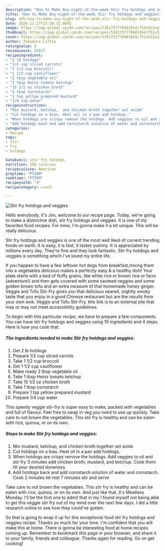 ```yaml
---
description: "How to Make Any-night-of-the-week Stir fry hotdogs and veggies"
title: "How to Make Any-night-of-the-week Stir fry hotdogs and veggies"
slug: 495-how-to-make-any-night-of-the-week-stir-fry-hotdogs-and-veggies
date: 2020-11-27T23:30:32.084Z
image: https://img-global.cpcdn.com/recipes/5361757770481664/751x532cq70/stir-fry-hotdogs-and-veggies-recipe-main-photo.jpg
thumbnail: https://img-global.cpcdn.com/recipes/5361757770481664/751x532cq70/stir-fry-hotdogs-and-veggies-recipe-main-photo.jpg
cover: https://img-global.cpcdn.com/recipes/5361757770481664/751x532cq70/stir-fry-hotdogs-and-veggies-recipe-main-photo.jpg
author: Theodore Little
ratingvalue: 4
reviewcount: 25627
recipeingredient:
- "2 lb hotdogs"
- "1/2 cup sliced carrots"
- "1 1/2 cup broccoli"
- "1 1/2 cup cauliflower"
- "2 tbsp vegetable oil"
- "1 tbsp Heinz tomato ketchup"
- "15 1/2 oz chicken broth"
- "1 tbsp cornstarch"
- "1 tsp yellow prepared mustard"
- "1/4 cup water"
recipeinstructions:
- "Mix mustard, ketchup,  and chicken broth together set aside"
- "Cut hotdogs on a bias. Heat oil in a pan add hotdogs."
- "When hotdogs are crispy remove the hotdogs. Add veggies to oil and stir fry 3 minutes add chicken broth, mustard, and ketchup.  Cook them till your desired doneness."
- "Add hotdogs back and add cornstarch solution of water and cornstarch. Cook 2 minutes let rest 7 minutes stir and serve"
categories:
- Recipe
tags:
- stir
- fry
- hotdogs

katakunci: stir fry hotdogs 
nutrition: 258 calories
recipecuisine: American
preptime: "PT26M"
cooktime: "PT55M"
recipeyield: "3"
recipecategory: Lunch

---
```



![Stir fry hotdogs and veggies](https://img-global.cpcdn.com/recipes/5361757770481664/751x532cq70/stir-fry-hotdogs-and-veggies-recipe-main-photo.jpg)

Hello everybody, it's Jim, welcome to our recipe page. Today, we're going to make a distinctive dish, stir fry hotdogs and veggies. It is one of my favorites food recipes. For mine, I'm gonna make it a bit unique. This will be really delicious.

Stir fry hotdogs and veggies is one of the most well liked of current trending foods on earth. It is easy, it is fast, it tastes yummy. It is appreciated by millions every day. They're fine and they look fantastic. Stir fry hotdogs and veggies is something which I've loved my entire life.

If you happen to have a few leftover hot dogs from breakfast,mixing them into a vegetables delicious makes a perfectly easy &amp; a healthy dish! Your plate starts with a bed of fluffy grains, like white rice or brown rice or farro (adventure!) and then gets covered with some sauteed veggies and some golden brown tofu and an extra measure of that homemade honey ginger. Veggie and Tofu Stir-Fry gives you that delicious seared, slightly smoky taste that you enjoy in a good Chinese restaurant but are the results from your own wok. Veggie and Tofu Stir-Fry. this link is to an external site that may or may not meet accessibility guidelines.


To begin with this particular recipe, we have to prepare a few components. You can have stir fry hotdogs and veggies using 10 ingredients and 4 steps. Here is how you cook that.

<!--inarticleads1-->

##### The ingredients needed to make Stir fry hotdogs and veggies:

1. Get 2 lb hotdogs
1. Prepare 1/2 cup sliced carrots
1. Take 1 1/2 cup broccoli
1. Get 1 1/2 cup cauliflower
1. Make ready 2 tbsp vegetable oil
1. Take 1 tbsp Heinz tomato ketchup
1. Take 15 1/2 oz chicken broth
1. Take 1 tbsp cornstarch
1. Prepare 1 tsp yellow prepared mustard
1. Prepare 1/4 cup water


This speedy veggie stir-fry is super easy to make, packed with vegetables and full of flavour. Feel free to swap in veg you need to use up quickly. Take care to not brown the vegetables. This stir fry is healthy and can be eaten with rice, quinoa, or on its own. 

<!--inarticleads2-->

##### Steps to make Stir fry hotdogs and veggies:

1. Mix mustard, ketchup,  and chicken broth together set aside
1. Cut hotdogs on a bias. Heat oil in a pan add hotdogs.
1. When hotdogs are crispy remove the hotdogs. Add veggies to oil and stir fry 3 minutes add chicken broth, mustard, and ketchup.  Cook them till your desired doneness.
1. Add hotdogs back and add cornstarch solution of water and cornstarch. Cook 2 minutes let rest 7 minutes stir and serve


Take care to not brown the vegetables. This stir fry is healthy and can be eaten with rice, quinoa, or on its own. And just like that, it&#39;s Meatless Monday. I&#39;ll be the first one to admit that in my I found myself not being able to get this veggie stir fry out of my mind over the next few days. I did a little research online to see how they could&#39;ve gotten. 

So that is going to wrap it up for this exceptional food stir fry hotdogs and veggies recipe. Thanks so much for your time. I'm confident that you will make this at home. There is gonna be interesting food at home recipes coming up. Remember to bookmark this page in your browser, and share it to your family, friends and colleague. Thanks again for reading. Go on get cooking!
